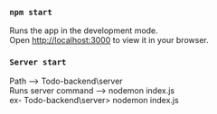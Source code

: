 

### `npm start`

Runs the app in the development mode.\
Open [http://localhost:3000](http://localhost:3000) to view it in your browser.

### `Server start`

Path --> Todo-backend\server
<br/>
Runs server command --> nodemon index.js
<br/>
ex-  Todo-backend\server> nodemon index.js
<br/>
